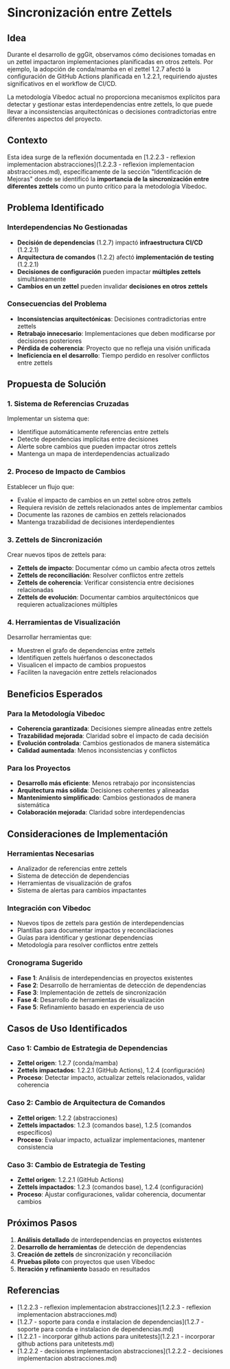 # Sincronización entre Zettels

## Idea

Durante el desarrollo de ggGit, observamos cómo decisiones tomadas en un zettel impactaron implementaciones planificadas en otros zettels. Por ejemplo, la adopción de conda/mamba en el zettel 1.2.7 afectó la configuración de GitHub Actions planificada en 1.2.2.1, requiriendo ajustes significativos en el workflow de CI/CD.

La metodología Vibedoc actual no proporciona mecanismos explícitos para detectar y gestionar estas interdependencias entre zettels, lo que puede llevar a inconsistencias arquitectónicas o decisiones contradictorias entre diferentes aspectos del proyecto.

## Contexto

Esta idea surge de la reflexión documentada en [1.2.2.3 - reflexion implementacion abstracciones](1.2.2.3 - reflexion implementacion abstracciones.md), específicamente de la sección "Identificación de Mejoras" donde se identificó la **importancia de la sincronización entre diferentes zettels** como un punto crítico para la metodología Vibedoc.

## Problema Identificado

### Interdependencias No Gestionadas
- **Decisión de dependencias** (1.2.7) impactó **infraestructura CI/CD** (1.2.2.1)
- **Arquitectura de comandos** (1.2.2) afectó **implementación de testing** (1.2.2.1)
- **Decisiones de configuración** pueden impactar **múltiples zettels** simultáneamente
- **Cambios en un zettel** pueden invalidar **decisiones en otros zettels**

### Consecuencias del Problema
- **Inconsistencias arquitectónicas**: Decisiones contradictorias entre zettels
- **Retrabajo innecesario**: Implementaciones que deben modificarse por decisiones posteriores
- **Pérdida de coherencia**: Proyecto que no refleja una visión unificada
- **Ineficiencia en el desarrollo**: Tiempo perdido en resolver conflictos entre zettels

## Propuesta de Solución

### 1. Sistema de Referencias Cruzadas
Implementar un sistema que:
- Identifique automáticamente referencias entre zettels
- Detecte dependencias implícitas entre decisiones
- Alerte sobre cambios que pueden impactar otros zettels
- Mantenga un mapa de interdependencias actualizado

### 2. Proceso de Impacto de Cambios
Establecer un flujo que:
- Evalúe el impacto de cambios en un zettel sobre otros zettels
- Requiera revisión de zettels relacionados antes de implementar cambios
- Documente las razones de cambios en zettels relacionados
- Mantenga trazabilidad de decisiones interdependientes

### 3. Zettels de Sincronización
Crear nuevos tipos de zettels para:
- **Zettels de impacto**: Documentar cómo un cambio afecta otros zettels
- **Zettels de reconciliación**: Resolver conflictos entre zettels
- **Zettels de coherencia**: Verificar consistencia entre decisiones relacionadas
- **Zettels de evolución**: Documentar cambios arquitectónicos que requieren actualizaciones múltiples

### 4. Herramientas de Visualización
Desarrollar herramientas que:
- Muestren el grafo de dependencias entre zettels
- Identifiquen zettels huérfanos o desconectados
- Visualicen el impacto de cambios propuestos
- Faciliten la navegación entre zettels relacionados

## Beneficios Esperados

### Para la Metodología Vibedoc
- **Coherencia garantizada**: Decisiones siempre alineadas entre zettels
- **Trazabilidad mejorada**: Claridad sobre el impacto de cada decisión
- **Evolución controlada**: Cambios gestionados de manera sistemática
- **Calidad aumentada**: Menos inconsistencias y conflictos

### Para los Proyectos
- **Desarrollo más eficiente**: Menos retrabajo por inconsistencias
- **Arquitectura más sólida**: Decisiones coherentes y alineadas
- **Mantenimiento simplificado**: Cambios gestionados de manera sistemática
- **Colaboración mejorada**: Claridad sobre interdependencias

## Consideraciones de Implementación

### Herramientas Necesarias
- Analizador de referencias entre zettels
- Sistema de detección de dependencias
- Herramientas de visualización de grafos
- Sistema de alertas para cambios impactantes

### Integración con Vibedoc
- Nuevos tipos de zettels para gestión de interdependencias
- Plantillas para documentar impactos y reconciliaciones
- Guías para identificar y gestionar dependencias
- Metodología para resolver conflictos entre zettels

### Cronograma Sugerido
- **Fase 1**: Análisis de interdependencias en proyectos existentes
- **Fase 2**: Desarrollo de herramientas de detección de dependencias
- **Fase 3**: Implementación de zettels de sincronización
- **Fase 4**: Desarrollo de herramientas de visualización
- **Fase 5**: Refinamiento basado en experiencia de uso

## Casos de Uso Identificados

### Caso 1: Cambio de Estrategia de Dependencias
- **Zettel origen**: 1.2.7 (conda/mamba)
- **Zettels impactados**: 1.2.2.1 (GitHub Actions), 1.2.4 (configuración)
- **Proceso**: Detectar impacto, actualizar zettels relacionados, validar coherencia

### Caso 2: Cambio de Arquitectura de Comandos
- **Zettel origen**: 1.2.2 (abstracciones)
- **Zettels impactados**: 1.2.3 (comandos base), 1.2.5 (comandos específicos)
- **Proceso**: Evaluar impacto, actualizar implementaciones, mantener consistencia

### Caso 3: Cambio de Estrategia de Testing
- **Zettel origen**: 1.2.2.1 (GitHub Actions)
- **Zettels impactados**: 1.2.3 (comandos base), 1.2.4 (configuración)
- **Proceso**: Ajustar configuraciones, validar coherencia, documentar cambios

## Próximos Pasos

1. **Análisis detallado** de interdependencias en proyectos existentes
2. **Desarrollo de herramientas** de detección de dependencias
3. **Creación de zettels** de sincronización y reconciliación
4. **Pruebas piloto** con proyectos que usen Vibedoc
5. **Iteración y refinamiento** basado en resultados

## Referencias

- [1.2.2.3 - reflexion implementacion abstracciones](1.2.2.3 - reflexion implementacion abstracciones.md)
- [1.2.7 - soporte para conda e instalacion de dependencias](1.2.7 - soporte para conda e instalacion de dependencias.md)
- [1.2.2.1 - incorporar github actions para unitetests](1.2.2.1 - incorporar github actions para unitetests.md)
- [1.2.2.2 - decisiones implementacion abstracciones](1.2.2.2 - decisiones implementacion abstracciones.md)
